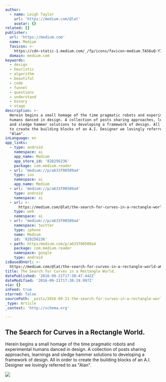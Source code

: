 ```yaml
---
author:
  - name: Leigh Taylor
    url: 'https://medium.com/@lat'
    avatar: {}
related: []
publisher:
  url: 'https://medium.com'
  name: Medium
  favicon: >-
    https://cdn-static-1.medium.com/_/fp/icons/favicon-medium.TAS6uQ-Y7kcKgi0xjcYHXw.ico
  domain: medium.com
keywords:
  - design
  - heuristic
  - algorithm
  - beautiful
  - code
  - funnel
  - questions
  - understand
  - binary
  - stage
description: >-
  Herein begins a small homage of the time pragmatic robots and experimental
  humans danced in design. A collection of posts sharing approaches, learnings
  and sledge hammer solutions to developing a framework of design. All in order
  to create the building blocks of an A.I. Designer we lovingly referred to as
  "Alan".
inLanguage: en
app_links:
  - type: android
    namespace: ai
    app_name: Medium
    app_store_id: '828256236'
    package: com.medium.reader
  - url: 'medium://p/a633f00509a4'
    type: ios
    namespace: ai
    app_name: Medium
  - url: 'medium://p/a633f00509a4'
    type: android
    namespace: ai
  - url: >-
      https://medium.com/@lat/the-search-for-curves-in-a-rectangle-world-a633f00509a4
    type: web
    namespace: ai
  - url: 'medium://p/a633f00509a4'
    namespace: twitter
    type: iphone
    name: Medium
    id: '828256236'
  - path: https/medium.com/p/a633f00509a4
    package: com.medium.reader
    namespace: google
    type: android
isBasedOnUrl: >-
  https://medium.com/@lat/the-search-for-curves-in-a-rectangle-world-a633f00509a4#.ru8wk5xsk
title: The Search for Curves in a Rectangle World.
datePublished: '2016-09-21T17:38:47.442Z'
dateModified: '2016-09-21T17:38:19.997Z'
via: {}
inFeed: true
starred: false
sourcePath: _posts/2016-09-21-the-search-for-curves-in-a-rectangle-world.md
_type: Article
_context: 'http://schema.org'

---
```

<article style=""><h1>The Search for Curves in a Rectangle World.</h1><p>Herein begins a small homage of the time pragmatic robots and experimental humans danced in design. A collection of posts sharing approaches, learnings and sledge hammer solutions to developing a framework of design. All in order to create the building blocks of an A.I. Designer we lovingly referred to as "Alan".</p><img src="https://cdn-images-1.medium.com/max/2000/1*puNqlQfAr5m3ppeMoOm-0g.jpeg" /></article>